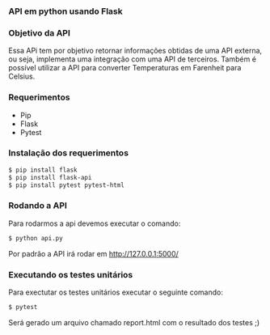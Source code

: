  ### API em python usando Flask
 
 ### Objetivo da API
 Essa APi tem por objetivo retornar informações obtidas de uma API externa, ou seja, implementa uma integração com uma API de terceiros.
 Também é possível utilizar a API para converter Temperaturas em Farenheit para Celsius.

 ### Requerimentos

 - Pip
 - Flask
 - Pytest

 ### Instalação dos requerimentos
 ```sh
$ pip install flask
$ pip install flask-api
$ pip install pytest pytest-html
```

### Rodando a API
Para rodarmos a api devemos executar o comando:
 ```sh
$ python api.py
```
Por padrão a API irá rodar em http://127.0.0.1:5000/

### Executando os testes unitários
Para exectutar os testes unitários executar o seguinte comando:
 ```sh
$ pytest
```
Será gerado um arquivo chamado report.html com o resultado dos testes ;)